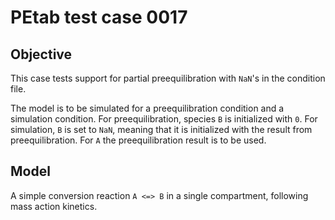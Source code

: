 # PEtab test case 0017

## Objective 

This case tests support for partial preequilibration with `NaN`'s in the 
condition file.

The model is to be simulated for a preequilibration condition and a
simulation condition.
For preequilibration, species `B` is initialized with `0`. For simulation,
`B` is set to `NaN`, meaning that it is initialized with the result from
preequilibration.
For `A` the preequilibration result is to be used.

## Model

A simple conversion reaction `A <=> B` in a single compartment, following
mass action kinetics.
